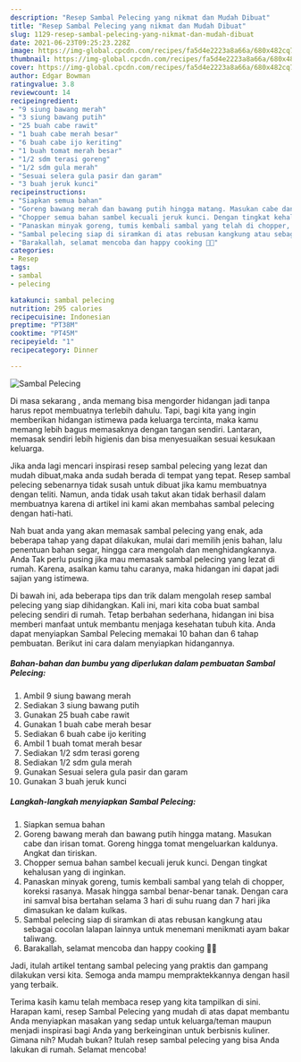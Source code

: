 ```yaml
---
description: "Resep Sambal Pelecing yang nikmat dan Mudah Dibuat"
title: "Resep Sambal Pelecing yang nikmat dan Mudah Dibuat"
slug: 1129-resep-sambal-pelecing-yang-nikmat-dan-mudah-dibuat
date: 2021-06-23T09:25:23.228Z
image: https://img-global.cpcdn.com/recipes/fa5d4e2223a8a66a/680x482cq70/sambal-pelecing-foto-resep-utama.jpg
thumbnail: https://img-global.cpcdn.com/recipes/fa5d4e2223a8a66a/680x482cq70/sambal-pelecing-foto-resep-utama.jpg
cover: https://img-global.cpcdn.com/recipes/fa5d4e2223a8a66a/680x482cq70/sambal-pelecing-foto-resep-utama.jpg
author: Edgar Bowman
ratingvalue: 3.8
reviewcount: 14
recipeingredient:
- "9 siung bawang merah"
- "3 siung bawang putih"
- "25 buah cabe rawit"
- "1 buah cabe merah besar"
- "6 buah cabe ijo keriting"
- "1 buah tomat merah besar"
- "1/2 sdm terasi goreng"
- "1/2 sdm gula merah"
- "Sesuai selera gula pasir dan garam"
- "3 buah jeruk kunci"
recipeinstructions:
- "Siapkan semua bahan"
- "Goreng bawang merah dan bawang putih hingga matang. Masukan cabe dan irisan tomat. Goreng hingga tomat mengeluarkan kaldunya. Angkat dan tiriskan."
- "Chopper semua bahan sambel kecuali jeruk kunci. Dengan tingkat kehalusan yang di inginkan."
- "Panaskan minyak goreng, tumis kembali sambal yang telah di chopper, koreksi rasanya. Masak hingga sambal benar-benar tanak. Dengan cara ini samval bisa bertahan selama 3 hari di suhu ruang dan 7 hari jika dimasukan ke dalam kulkas."
- "Sambal pelecing siap di siramkan di atas rebusan kangkung atau sebagai cocolan lalapan lainnya untuk menemani menikmati ayam bakar taliwang."
- "Barakallah, selamat mencoba dan happy cooking 🤗😘"
categories:
- Resep
tags:
- sambal
- pelecing

katakunci: sambal pelecing 
nutrition: 295 calories
recipecuisine: Indonesian
preptime: "PT38M"
cooktime: "PT45M"
recipeyield: "1"
recipecategory: Dinner

---
```



![Sambal Pelecing](https://img-global.cpcdn.com/recipes/fa5d4e2223a8a66a/680x482cq70/sambal-pelecing-foto-resep-utama.jpg)

Di masa  sekarang , anda memang bisa mengorder hidangan jadi tanpa harus repot membuatnya terlebih dahulu. Tapi, bagi kita yang ingin memberikan hidangan istimewa pada keluarga tercinta, maka kamu memang lebih bagus memasaknya dengan tangan sendiri. Lantaran, memasak sendiri lebih higienis dan bisa menyesuaikan sesuai kesukaan keluarga.

Jika anda lagi mencari inspirasi resep sambal pelecing yang lezat dan mudah dibuat,maka anda sudah berada di tempat yang tepat. Resep sambal pelecing  sebenarnya tidak susah untuk dibuat jika kamu membuatnya dengan teliti. Namun, anda tidak usah takut akan tidak berhasil dalam membuatnya 
karena di artikel ini kami akan membahas sambal pelecing dengan hati-hati.  



Nah buat anda yang akan memasak sambal pelecing yang enak, ada beberapa tahap yang dapat dilakukan, mulai dari memilih jenis bahan, lalu penentuan bahan segar, hingga cara mengolah dan menghidangkannya. Anda Tak perlu pusing jika mau memasak sambal pelecing yang lezat di rumah. Karena, asalkan kamu  tahu caranya, maka hidangan ini dapat jadi sajian yang istimewa.

Di bawah ini, ada beberapa tips dan trik dalam mengolah resep sambal pelecing yang siap dihidangkan. Kali ini, mari kita coba buat sambal pelecing sendiri di rumah. Tetap berbahan sederhana, hidangan ini bisa memberi manfaat untuk membantu menjaga kesehatan tubuh kita. Anda dapat menyiapkan Sambal Pelecing memakai 10 bahan dan 6 tahap pembuatan. Berikut ini cara dalam menyiapkan hidangannya.

<!--inarticleads1-->

##### Bahan-bahan dan bumbu yang diperlukan dalam pembuatan Sambal Pelecing:

1. Ambil 9 siung bawang merah
1. Sediakan 3 siung bawang putih
1. Gunakan 25 buah cabe rawit
1. Gunakan 1 buah cabe merah besar
1. Sediakan 6 buah cabe ijo keriting
1. Ambil 1 buah tomat merah besar
1. Sediakan 1/2 sdm terasi goreng
1. Sediakan 1/2 sdm gula merah
1. Gunakan Sesuai selera gula pasir dan garam
1. Gunakan 3 buah jeruk kunci




<!--inarticleads2-->

##### Langkah-langkah menyiapkan Sambal Pelecing:

1. Siapkan semua bahan
1. Goreng bawang merah dan bawang putih hingga matang. Masukan cabe dan irisan tomat. Goreng hingga tomat mengeluarkan kaldunya. Angkat dan tiriskan.
1. Chopper semua bahan sambel kecuali jeruk kunci. Dengan tingkat kehalusan yang di inginkan.
1. Panaskan minyak goreng, tumis kembali sambal yang telah di chopper, koreksi rasanya. Masak hingga sambal benar-benar tanak. Dengan cara ini samval bisa bertahan selama 3 hari di suhu ruang dan 7 hari jika dimasukan ke dalam kulkas.
1. Sambal pelecing siap di siramkan di atas rebusan kangkung atau sebagai cocolan lalapan lainnya untuk menemani menikmati ayam bakar taliwang.
1. Barakallah, selamat mencoba dan happy cooking 🤗😘




Jadi, itulah artikel tentang  sambal pelecing  yang praktis dan gampang dilakukan versi kita. Semoga anda mampu mempraktekkannya dengan hasil yang terbaik. 

Terima kasih kamu telah membaca resep yang kita tampilkan di sini. Harapan kami, resep  Sambal Pelecing yang mudah di atas dapat membantu Anda menyiapkan masakan yang sedap untuk keluarga/teman maupun menjadi inspirasi bagi Anda yang berkeinginan untuk berbisnis kuliner. Gimana nih? Mudah bukan? Itulah resep sambal pelecing yang bisa Anda lakukan di rumah. Selamat mencoba!

